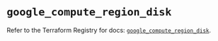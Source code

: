 # `google_compute_region_disk`

Refer to the Terraform Registry for docs: [`google_compute_region_disk`](https://registry.terraform.io/providers/hashicorp/google/6.3.0/docs/resources/compute_region_disk).
